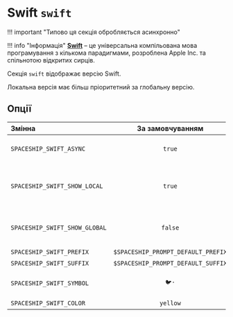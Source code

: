 # Swift `swift`

!!! important "Типово ця секція обробляється асинхронно"

!!! info "Інформація"
    [**Swift**](https://swift.org) – це універсальна компільована мова програмування з кількома парадигмами, розроблена Apple Inc. та спільнотою відкритих сирців.

Секція `swift` відображає версію Swift.

Локальна версія має більш пріоритетний за глобальну версію.

## Опції

| Змінна                        |          За замовчуванням          | Пояснення                                                    |
|:----------------------------- |:----------------------------------:| ------------------------------------------------------------ |
| `SPACESHIP_SWIFT_ASYNC`       |               `true`               | Рендерити секцію асинхронно                                  |
| `SPACESHIP_SWIFT_SHOW_LOCAL`  |               `true`               | Поточна локальна версія Swift на основі даних від [swiftenv] |
| `SPACESHIP_SWIFT_SHOW_GLOBAL` |              `false`               | Глобальна версія Swift на основі даних [swiftenv]            |
| `SPACESHIP_SWIFT_PREFIX`      | `$SPACESHIP_PROMPT_DEFAULT_PREFIX` | Префікс секції                                               |
| `SPACESHIP_SWIFT_SUFFIX`      | `$SPACESHIP_PROMPT_DEFAULT_SUFFIX` | Суфікс секції                                                |
| `SPACESHIP_SWIFT_SYMBOL`      |                `🐦·`                | Символ, що відображається перед секцією                      |
| `SPACESHIP_SWIFT_COLOR`       |              `yellow`              | Колір секції                                                 |
